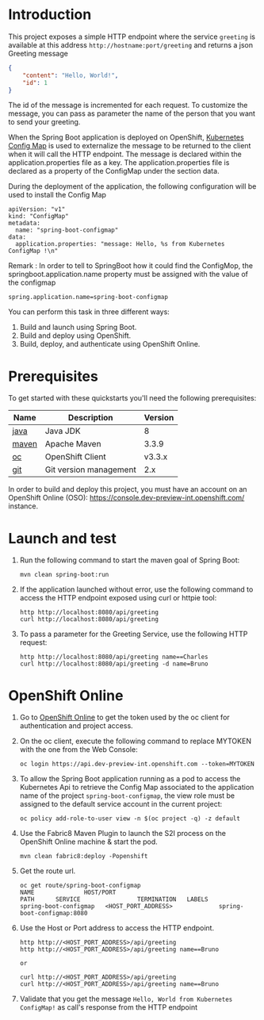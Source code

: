 # Introduction

This project exposes a simple HTTP endpoint where the service `greeting` is available at this address `http://hostname:port/greeting` and returns a json Greeting message

```json
{
    "content": "Hello, World!",
    "id": 1
}

```

The id of the message is incremented for each request. 
To customize the message, you can pass as parameter the name of the person that you want to send your greeting.

When the Spring Boot application is deployed on OpenShift, [Kubernetes Config Map](https://kubernetes.io/docs/user-guide/configmap/) is used to externalize the 
message to be returned to the client when it will call the HTTP endpoint. The message is declared within the application.properties file as a key. 
The application.properties file is declared as a property of the ConfigMap under the section data.

During the deployment of the application, the following configuration will be used to install the Config Map

```
apiVersion: "v1"
kind: "ConfigMap"
metadata:
  name: "spring-boot-configmap"
data:
  application.properties: "message: Hello, %s from Kubernetes ConfigMap !\n"
```

Remark : In order to tell to SpringBoot how it could find the ConfigMop, the springboot.application.name property must be assigned with the value of the configmap

```
spring.application.name=spring-boot-configmap
```

You can perform this task in three different ways:

1. Build and launch using Spring Boot.
1. Build and deploy using OpenShift.
1. Build, deploy, and authenticate using OpenShift Online.

# Prerequisites

To get started with these quickstarts you'll need the following prerequisites:

Name | Description | Version
--- | --- | ---
[java][1] | Java JDK | 8
[maven][2] | Apache Maven | 3.3.9
[oc][3] | OpenShift Client | v3.3.x
[git][4] | Git version management | 2.x 

[1]: http://www.oracle.com/technetwork/java/javase/downloads/
[2]: https://maven.apache.org/download.cgi?Preferred=ftp://mirror.reverse.net/pub/apache/
[3]: https://docs.openshift.com/enterprise/3.2/cli_reference/get_started_cli.html
[4]: https://git-scm.com/book/en/v2/Getting-Started-Installing-Git

In order to build and deploy this project, you must have an account on an OpenShift Online (OSO): https://console.dev-preview-int.openshift.com/ instance.

# Launch and test

1. Run the following command to start the maven goal of Spring Boot:

    ```
    mvn clean spring-boot:run
    ```

1. If the application launched without error, use the following command to access the HTTP endpoint exposed using curl or httpie tool:

    ```
    http http://localhost:8080/api/greeting
    curl http://localhost:8080/api/greeting
    ```

1. To pass a parameter for the Greeting Service, use the following HTTP request:

    ```
    http http://localhost:8080/api/greeting name==Charles
    curl http://localhost:8080/api/greeting -d name=Bruno
    ```

# OpenShift Online

1. Go to [OpenShift Online](https://console.dev-preview-int.openshift.com/console/command-line) to get the token used by the oc client for authentication and project access. 

1. On the oc client, execute the following command to replace MYTOKEN with the one from the Web Console:

    ```
    oc login https://api.dev-preview-int.openshift.com --token=MYTOKEN
    ```
1. To allow the Spring Boot application running as a pod to access the Kubernetes Api to retrieve the Config Map associated to the application name of the project `spring-boot-configmap`, 
   the view role must be assigned to the default service account in the current project:

    ```
    oc policy add-role-to-user view -n $(oc project -q) -z default
    ```    
1. Use the Fabric8 Maven Plugin to launch the S2I process on the OpenShift Online machine & start the pod.

    ```
    mvn clean fabric8:deploy -Popenshift
    ```
    
1. Get the route url.

    ```
    oc get route/spring-boot-configmap
    NAME              HOST/PORT                                          PATH      SERVICE                TERMINATION   LABELS
    spring-boot-configmap   <HOST_PORT_ADDRESS>             spring-boot-configmap:8080
    ```

1. Use the Host or Port address to access the HTTP endpoint.
    ```
    http http://<HOST_PORT_ADDRESS>/api/greeting
    http http://<HOST_PORT_ADDRESS>/api/greeting name==Bruno

    or 

    curl http://<HOST_PORT_ADDRESS>/api/greeting
    curl http://<HOST_PORT_ADDRESS>/api/greeting name==Bruno
    ```
1. Validate that you get the message `Hello, World from Kubernetes ConfigMap!` as call's response from the HTTP endpoint   
